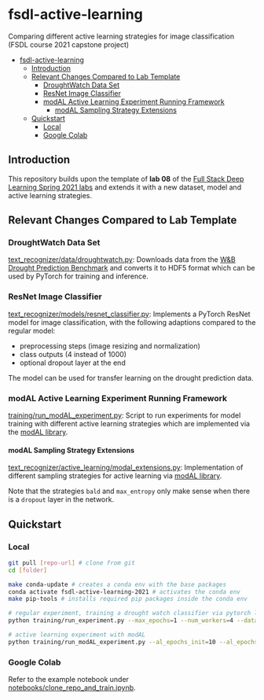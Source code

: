 # fsdl-active-learning

Comparing different active learning strategies for image classification (FSDL course 2021 capstone project)

- [fsdl-active-learning](#fsdl-active-learning)
  - [Introduction](#introduction)
  - [Relevant Changes Compared to Lab Template](#relevant-changes-compared-to-lab-template)
    - [DroughtWatch Data Set](#droughtwatch-data-set)
    - [ResNet Image Classifier](#resnet-image-classifier)
    - [modAL Active Learning Experiment Running Framework](#modal-active-learning-experiment-running-framework)
      - [modAL Sampling Strategy Extensions](#modal-sampling-strategy-extensions)
  - [Quickstart](#quickstart)
    - [Local](#local)
    - [Google Colab](#google-colab)

## Introduction

This repository builds upon the template of **lab 08** of the [Full Stack Deep Learning Spring 2021 labs](https://github.com/full-stack-deep-learning/fsdl-text-recognizer-2021-labs) and extends it with a new dataset, model and active learning strategies.

## Relevant Changes Compared to Lab Template

### DroughtWatch Data Set

[text_recognizer/data/droughtwatch.py](./text_recognizer/data/droughtwatch.py): Downloads data from the [W&B Drought Prediction Benchmark](https://github.com/wandb/droughtwatch) and converts it to HDF5 format which can be used by PyTorch for training and inference.

### ResNet Image Classifier

[text_recognizer/models/resnet_classifier.py](./text_recognizer/models/resnet_classifier.py): Implements a PyTorch ResNet model for image classification, with the following adaptions compared to the regular model:

- preprocessing steps (image resizing and normalization)
- class outputs (4 instead of 1000)
- optional dropout layer at the end

The model can be used for transfer learning on the drought prediction data.

### modAL Active Learning Experiment Running Framework

[training/run_modAL_experiment.py](./training/run_modAL_experiment.py): Script to run experiments for model training with different active learning strategies which are implemented via the [modAL library](https://github.com/modAL-python/modAL).

#### modAL Sampling Strategy Extensions

[text_recognizer/active_learning/modal_extensions.py](./text_recognizer/active_learning/modal_extensions.py): Implementation of different sampling strategies for active learning via [modAL library](https://github.com/modAL-python/modAL).

Note that the strategies `bald` and `max_entropy` only make sense when there is a `dropout` layer in the network.

## Quickstart

### Local

```bash
git pull [repo-url] # clone from git
cd [folder]

make conda-update # creates a conda env with the base packages
conda activate fsdl-active-learning-2021 # activates the conda env
make pip-tools # installs required pip packages inside the conda env

# regular experiment, training a drought watch classifier via pytorch lightning
python training/run_experiment.py --max_epochs=1 --num_workers=4 --data_class=DroughtWatch --model_class=ResnetClassifier

# active learning experiment with modAL
python training/run_modAL_experiment.py --al_epochs_init=10 --al_epochs_incr=10 --al_n_iter=20 --al_samples_per_iter=1000 --al_incr_onlynew=False --al_query_strategy=margin_sampling --data_class=DroughtWatch --model_class=ResnetClassifier --batch_size=64 --n_train_images=20000 --n_validation_images=10778  --pretrained=True --wandb
```

### Google Colab

Refer to the example notebook under [notebooks/clone_repo_and_train.ipynb](./notebooks/clone_repo_and_train.ipynb).
